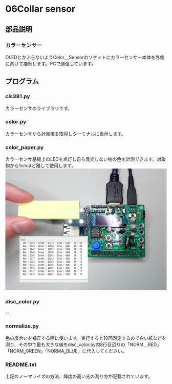 # 06Collar sensor
## 部品説明
### カラーセンサー
OLEDとかぶらないようColor＿Sensorのソケットにカラーセンサー本体を外側に向けて接続します。I²Cで通信しています。  

## プログラム
### cls381.py
カラーセンサのライブラリです。  
### color.py
カラーセンサから計測値を取得しターミナルに表示します。  
### color‗paper.py
カラーセンサ基板上のLEDを点灯し自ら発光しない物の色を計測できます。対象物から1cmほど離して使用します。  
![CS1](https://raw.githubusercontent.com/bit-trade-one/ADRPM2001/main/image/CollarSensor.jpg?token=AUMSARZCCHUTATREQJ5RS5LAYMRTA)  
### disc_color.py
--
### normalize.py
色の度合いを補正する際に使います。実行すると10回測定するので白い紙などを測り、その中で最も大きな値をdisc_color.py内8行目辺りの「NORM＿RED」「NORM‗GREEN」「NORMA‗BLUE」に代入してください。
### README.txt
上記のノーマライズの方法、輝度の高い光の測り方が記載されています。  
